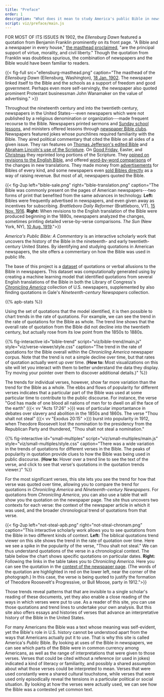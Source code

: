 ```yaml
---
title: "Preface"
order: 1
description: "What does it mean to study America's public Bible in newspapers?"
script: viz/preface/main.js
---
```


<span style="text-transform: uppercase;" id="preface">For most of its issues in 1902,</span> the *Ellensburg Dawn* featured a quotation from Benjamin Franklin prominently on its front page. "A Bible and a newspaper in every house," [the masthead proclaimed](https://chroniclingamerica.loc.gov/lccn/sn88085012/1902-01-18/ed-1/seq-1/), "are the principal support of virtue, morality, and civil liberty." Though the quotation from Franklin was doubtless spurious, the combination of newspapers and the Bible would have been familiar to readers.

{{< fig-full src="ellensburg-masthead.png" caption="The masthead of the *Ellensburg Dawn* (Ellensburg, Washington), [18 Jan. 1902](https://chroniclingamerica.loc.gov/lccn/sn88085012/1902-01-18/ed-1/seq-1/). The newspaper linked itself to the Bible and the schools as a support of freedom and good government. Perhaps even more self-servingly, the newspaper also quoted prominent Protestant businessman John Wanamaker on the value of advertising." >}}

Throughout the nineteenth century and into the twentieth century, newspapers in the United States---even newspapers which were not published by a religious denomination or organization---made frequent recourse to the Bible. Newspapers printed sermons and [Sunday school lessons](https://chroniclingamerica.loc.gov/lccn/sn87076843/1919-09-18/ed-1/seq-3/), and ministers offered lessons through [newspaper Bible clubs](https://chroniclingamerica.loc.gov/lccn/sn93052980/1909-02-19/ed-1/seq-3/). Newspapers featured jokes whose punchlines required familiarity with the Bible. They aired political commentary that cited the Bible on all sides of a given issue. They ran features on [Thomas Jefferson's edited Bible](http://chroniclingamerica.loc.gov/lccn/sn84020274/1902-06-01/ed-1/seq-44/) and [Abraham Lincoln's use of the Scripture](http://chroniclingamerica.loc.gov/lccn/sn85042462/1909-02-14/ed-1/seq-53/). On [Good Friday](http://chroniclingamerica.loc.gov/lccn/sn85058397/1913-03-21/ed-1/seq-5/), Easter, and [Christmas](http://chroniclingamerica.loc.gov/lccn/sn83045160/1871-12-25/ed-1/seq-1/) they reprinted long portions of the Scripture. They [opined on revisions to the English Bible](http://chroniclingamerica.loc.gov/lccn/sn83030431/1919-08-10/ed-1/seq-25/), and offered [word-by-word comparisons](http://chroniclingamerica.loc.gov/lccn/sn85042331/1881-05-20/ed-1/seq-6/) of the changes in new translations. They made money from [advertisements](http://chroniclingamerica.loc.gov/lccn/sn83045433/1918-02-10/ed-1/seq-18/) for Bibles of every kind, and some newspapers even [sold Bibles directly](http://chroniclingamerica.loc.gov/lccn/sn86071593/1916-11-15/ed-1/seq-6/) as a way of raising revenue. But most of all, newspapers quoted the Bible.

{{< fig-2up left="bible-sale.png" right="bible-translation.png" caption="The Bible was commonly present on the pages of American newspapers---two forms of print that benefited from the same advances in technology. **Left:** Bibles were frequently advertised in newspapers, and even given away as incentives for subscribing. *Brattleboro Daily Reformer* (Brattleboro, VT), [15 Nov. 1916](https://chroniclingamerica.loc.gov/lccn/sn86071593/1916-11-15/ed-1/seq-6/). **Right:** When revisions to the English translation of the Bible were produced beginning in the 1880s, newspapers analyzed the changes, sometimes printing detailed verse-by-verse comparisons. *The Sun* (New York, NY), [10 Aug. 1919](https://chroniclingamerica.loc.gov/lccn/sn83030431/1919-08-10/ed-1/seq-25/).">}}

*America's Public Bible: A Commentary* is an interactive scholarly work that uncovers the history of the Bible in the nineteenth- and early twentieth-century United States. By identifying and studying quotations in American newspapers, the site offers a commentary on 
how the Bible was used in public life.

The base of this project is a [dataset](/#data) of quotations or verbal allusions to the Bible in newspapers. This dataset was computationally generated using by creating a machine learning model that identified quotations from several English translations of the Bible in both the Library of Congress's *[Chronicling America](http://chroniclingamerica.loc.gov/)* collection of U.S. newspapers, supplemented by also finding quotations in Gale's *Nineteenth-century Newspapers* collection.

{{% apb-stats %}}

Using the set of quotations that the model identified, it is then possible to chart trends in the rate of quotations. For example, we can see the trend in the rate of quotations for the Bible as whole. The trend line shows that the overall rate of quotation from the Bible did not decline into the twentieth century, but actually rose from its low point from the 1850s to 1880s.

{{% fig-interactive id="bible-trend" script="viz/bible-trend/main.js" style="viz/verse-viewer/style.css" caption="The trend in the rate of quotations for the Bible overall within the *Chronicling America* newspaper corpus. Note that the trend is not a simple decline over time, but that rates of quotation actually went up over time. (**How to:** Most visualizations on this site will let you interact with them to better understand the data they display. Try moving your pointer over them to discover additional details.)" %}}

The trends for individual verses, however, show far more variation than the trend for the Bible as a whole. The ebbs and flows of popularity for different verses indicates that a particular part of the Bible was used at some particular time to contribute to the public discourse. For instance, the verse "God has made of one blood all nations of men for to dwell on all the face of the earth" ({{< vv "Acts 17:26" >}}) was of particular importantance in debates over slavery and abolition in the 1850s and 1860s. The verse "Thou shalt not steal" ({{< vv "Exodus 20:15" >}}) burst into popularity in 1912, when Theodore Roosevelt lost the nomination to the presidency from the Republican Party and thundered, "Thou shalt not steal a nomination."

{{% fig-interactive id="small-multiples" script="viz/small-multiples/main.js" style="viz/small-multiples/style.css" caption="There was a wide variation in the trends of quotations for different verses in the Bible. The peaks of popularity in quotation provide clues to how the Bible was being used in public discourse. (**How to:** Hover over a trend line to see the text of the verse, and click to see that verse's quotations in the quotation trends viewer.)" %}}

For the most significant verses, this site lets you see the trend for how that verse was quoted over time, allowing you to compare the trend for quotations in *Chronicling America* and *Nineteenth-century Newspapers*. For quotations from *Chronicling America*, you can also use a table that will show you the quotation on the newspaper page. The site thus uncovers two contexts for each verse: the context of the newspaper article in which it was used, and the broader chronological trend of quotations from that verse. 

{{< fig-2up left="not-steal-apb.png" right="not-steal-chronam.png" caption="This interactive scholarly work allows you to see quotations from the Bible in two different kinds of context. **Left:** The biblical quotations trend viewer on this site shows the trend in the rate of quotation over time. Here we see a spike in the popularity of the verse, \"Thou shalt not steal.\" We can thus understand quotations of the verse in a chronological context. The table below the chart shows specific quotations on particular dates. **Right:** Following the links in the table takes you to *Chronicling America*. Here you can see the quotation in the [context of the newspaper page](https://chroniclingamerica.loc.gov/lccn/sn85038615/1912-06-27/ed-1/seq-8/#words=thou+shalt+steal+motto+roosevelt+quoted). (The words of the quotation are highlighted in red on the lower left, near the corner of the photograph.) In this case, the verse is being quoted to justify the formation of Theodore Roosevelt's Progressive, or Bull Moose, party in 1912.">}}

Those trends reveal patterns that that are invisible to a single scholar's reading of these documents, yet they also enable a close reading of the ways in which verses were put to use. As a reader of this site, you can use those quotations and trend lines to undertake your own analysis. But this site also offers essays and histories of verses that advance an interpretative history of the Bible in the United States.

For many Americans the Bible was a text whose meaning was self-evident, yet the Bible's role in U.S. history cannot be understood apart from the ways that Americans actually put it to use. That is why this site is called America's *Public* Bible. By looking at uses of the Bible in newspapers, we can see which parts of the Bible were in common currency among Americans, as well as the range of interpretations that were given to those verses. Verses that could be cited without a reference (or used in jokes) indicated a kind of literacy or familiarity, and possibly a shared assumption about what those verses could be interpreted to mean. Verses that were used constantly were a shared cultural touchstone, while verses that were used only episodically reveal the tensions in a particular political or social situation. By looking at how the verses were actually used, we can see how the Bible was a contested yet common text.
